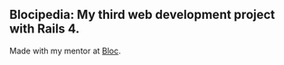 ## Blocipedia: My third web development project with Rails 4.

Made with my mentor at [Bloc](http://bloc.io).